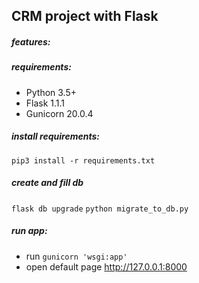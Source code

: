## CRM project with Flask

##### features:
 
 
##### requirements:
 - Python 3.5+
 - Flask 1.1.1
 - Gunicorn 20.0.4

##### install requirements:
`pip3 install -r requirements.txt`

##### create and fill db 
`flask db upgrade`
`python migrate_to_db.py`

##### run app:
 - run `gunicorn 'wsgi:app'`
 - open default page http://127.0.0.1:8000
